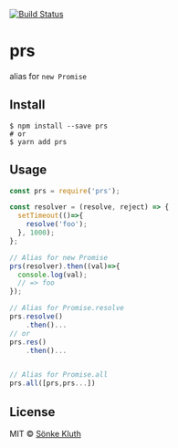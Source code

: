 [![Build Status](https://travis-ci.org/soenkekluth/prs.svg?branch=master)](https://travis-ci.org/soenkekluth/prs)

# prs

alias for `new Promise`

## Install

```
$ npm install --save prs
# or
$ yarn add prs
```

## Usage

```js
const prs = require('prs');

const resolver = (resolve, reject) => {
  setTimeout(()=>{
    resolve('foo');
  }, 1000);
};

// Alias for new Promise
prs(resolver).then((val)=>{
  console.log(val);
  // => foo
});

// Alias for Promise.resolve
prs.resolve()
	.then()...
// or
prs.res()
	.then()...


// Alias for Promise.all
prs.all([prs,prs...])

```



## License

MIT © [Sönke Kluth](https://soenkekluth.com)
